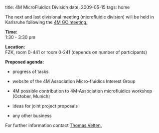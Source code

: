 title: 4M MicroFluidics Division
date: 2009-05-15 
tags: home


The next and last divisional meeting (microfluidic division) will be held in Karlsruhe following the [4M GC meeting.](../event/4M-Governing-Council.html)
<!--break-->


**Time:**  
1:30 - 3:30 pm


**Location:**  
FZK, room 0-441 or room 0-241 (depends on number of participants)


**Proposed agenda:**

- progress of tasks   

- website of the 4M Association Micro-fluidics Interest Group  

- 4M possible contribution to 4M-Association microfluidics workshop (October, Munich)  

- ideas for joint project proposals  

- any other business  

For further information contact [Thomas Velten.](mailto:Thomas.Velten@ibmt.fraunhofer.de)